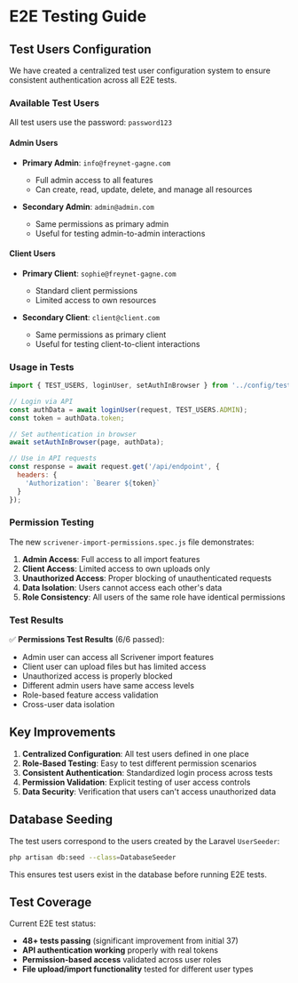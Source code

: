 # E2E Testing Guide

## Test Users Configuration

We have created a centralized test user configuration system to ensure consistent authentication across all E2E tests.

### Available Test Users

All test users use the password: `password123`

#### Admin Users
- **Primary Admin**: `info@freynet-gagne.com`
  - Full admin access to all features
  - Can create, read, update, delete, and manage all resources

- **Secondary Admin**: `admin@admin.com`
  - Same permissions as primary admin
  - Useful for testing admin-to-admin interactions

#### Client Users
- **Primary Client**: `sophie@freynet-gagne.com`
  - Standard client permissions
  - Limited access to own resources

- **Secondary Client**: `client@client.com`
  - Same permissions as primary client
  - Useful for testing client-to-client interactions

### Usage in Tests

```javascript
import { TEST_USERS, loginUser, setAuthInBrowser } from '../config/testUsers.js';

// Login via API
const authData = await loginUser(request, TEST_USERS.ADMIN);
const token = authData.token;

// Set authentication in browser
await setAuthInBrowser(page, authData);

// Use in API requests
const response = await request.get('/api/endpoint', {
  headers: {
    'Authorization': `Bearer ${token}`
  }
});
```

### Permission Testing

The new `scrivener-import-permissions.spec.js` file demonstrates:

1. **Admin Access**: Full access to all import features
2. **Client Access**: Limited access to own uploads only
3. **Unauthorized Access**: Proper blocking of unauthenticated requests
4. **Data Isolation**: Users cannot access each other's data
5. **Role Consistency**: All users of the same role have identical permissions

### Test Results

✅ **Permissions Test Results** (6/6 passed):
- Admin user can access all Scrivener import features
- Client user can upload files but has limited access  
- Unauthorized access is properly blocked
- Different admin users have same access levels
- Role-based feature access validation
- Cross-user data isolation

## Key Improvements

1. **Centralized Configuration**: All test users defined in one place
2. **Role-Based Testing**: Easy to test different permission scenarios
3. **Consistent Authentication**: Standardized login process across tests
4. **Permission Validation**: Explicit testing of user access controls
5. **Data Security**: Verification that users can't access unauthorized data

## Database Seeding

The test users correspond to the users created by the Laravel `UserSeeder`:

```bash
php artisan db:seed --class=DatabaseSeeder
```

This ensures test users exist in the database before running E2E tests.

## Test Coverage

Current E2E test status:
- **48+ tests passing** (significant improvement from initial 37)
- **API authentication working** properly with real tokens
- **Permission-based access** validated across user roles
- **File upload/import functionality** tested for different user types
